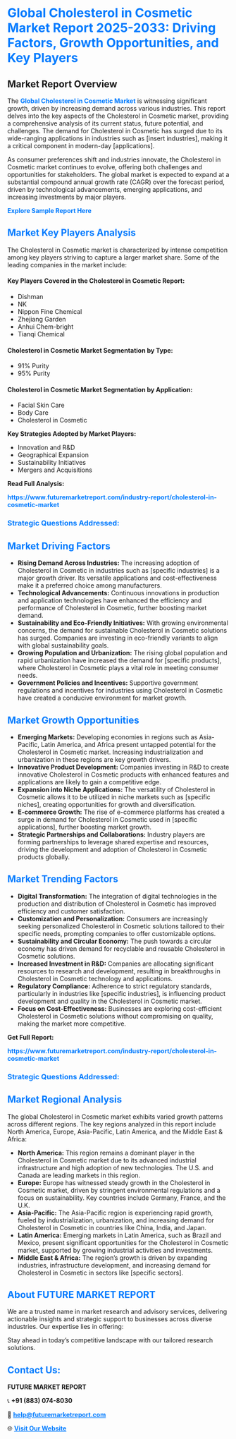 <h1 style="color: #007BFF;">Global Cholesterol in Cosmetic Market Report 2025-2033: Driving Factors, Growth Opportunities, and Key Players</h1>

<section id="overview">
<h2>Market Report Overview</h2>
<p>The <a href="https://www.futuremarketreport.com/industry-report/cholesterol-in-cosmetic-market" style="color: #007BFF; text-decoration: none;"><strong>Global Cholesterol in Cosmetic Market</strong></a> is witnessing significant growth, driven by increasing demand across various industries. This report delves into the key aspects of the Cholesterol in Cosmetic market, providing a comprehensive analysis of its current status, future potential, and challenges. The demand for Cholesterol in Cosmetic has surged due to its wide-ranging applications in industries such as [insert industries], making it a critical component in modern-day [applications].</p>
<p>As consumer preferences shift and industries innovate, the Cholesterol in Cosmetic market continues to evolve, offering both challenges and opportunities for stakeholders. The global market is expected to expand at a substantial compound annual growth rate (CAGR) over the forecast period, driven by technological advancements, emerging applications, and increasing investments by major players.</p>
</section>

<section id="overview">
<p><a href="https://www.futuremarketreport.com/request-sample/reportId=116799" style="color: #007BFF; text-decoration: none;"><strong>Explore Sample Report Here</strong></a></p>
</section>

<section id="key-players">
<h2 style="color: #007BFF;">Market Key Players Analysis</h2>
<p>The Cholesterol in Cosmetic market is characterized by intense competition among key players striving to capture a larger market share. Some of the leading companies in the market include:</p>
<h4>Key Players Covered in the Cholesterol in Cosmetic Report:</h4>
<ul><li>Dishman</li><li>NK</li><li>Nippon Fine Chemical</li><li>Zhejiang Garden</li><li>Anhui Chem-bright</li><li>Tianqi Chemical</li></ul>
<h4>Cholesterol in Cosmetic Market Segmentation by Type:</h4>
<ul><li>91% Purity</li><li>95% Purity</li></ul>

<h4>Cholesterol in Cosmetic Market Segmentation by Application:</h4>
<ul><li>Facial Skin Care</li><li>Body Care</li><li>Cholesterol in Cosmetic</li></ul>
<p><strong>Key Strategies Adopted by Market Players:</strong></p>
<ul>
<li>Innovation and R&D</li>
<li>Geographical Expansion</li>
<li>Sustainability Initiatives</li>
<li>Mergers and Acquisitions</li>
</ul>
</section>

<section>
<p><strong>Read Full Analysis: </strong></p><a href="https://www.futuremarketreport.com/industry-report/cholesterol-in-cosmetic-market" style="color: #007BFF; text-decoration: none;"><strong>https://www.futuremarketreport.com/industry-report/cholesterol-in-cosmetic-market</strong></a>
<h3 style="color: #007BFF;">Strategic Questions Addressed:</h3>
</section>

<section id="driving-factors">
<h2 style="color: #007BFF;">Market Driving Factors</h2>
<ul>
<li><strong>Rising Demand Across Industries:</strong> The increasing adoption of Cholesterol in Cosmetic in industries such as [specific industries] is a major growth driver. Its versatile applications and cost-effectiveness make it a preferred choice among manufacturers.</li>
<li><strong>Technological Advancements:</strong> Continuous innovations in production and application technologies have enhanced the efficiency and performance of Cholesterol in Cosmetic, further boosting market demand.</li>
<li><strong>Sustainability and Eco-Friendly Initiatives:</strong> With growing environmental concerns, the demand for sustainable Cholesterol in Cosmetic solutions has surged. Companies are investing in eco-friendly variants to align with global sustainability goals.</li>
<li><strong>Growing Population and Urbanization:</strong> The rising global population and rapid urbanization have increased the demand for [specific products], where Cholesterol in Cosmetic plays a vital role in meeting consumer needs.</li>
<li><strong>Government Policies and Incentives:</strong> Supportive government regulations and incentives for industries using Cholesterol in Cosmetic have created a conducive environment for market growth.</li>
</ul>
</section>

<section id="growth-opportunities">
<h2 style="color: #007BFF;">Market Growth Opportunities</h2>
<ul>
<li><strong>Emerging Markets:</strong> Developing economies in regions such as Asia-Pacific, Latin America, and Africa present untapped potential for the Cholesterol in Cosmetic market. Increasing industrialization and urbanization in these regions are key growth drivers.</li>
<li><strong>Innovative Product Development:</strong> Companies investing in R&D to create innovative Cholesterol in Cosmetic products with enhanced features and applications are likely to gain a competitive edge.</li>
<li><strong>Expansion into Niche Applications:</strong> The versatility of Cholesterol in Cosmetic allows it to be utilized in niche markets such as [specific niches], creating opportunities for growth and diversification.</li>
<li><strong>E-commerce Growth:</strong> The rise of e-commerce platforms has created a surge in demand for Cholesterol in Cosmetic used in [specific applications], further boosting market growth.</li>
<li><strong>Strategic Partnerships and Collaborations:</strong> Industry players are forming partnerships to leverage shared expertise and resources, driving the development and adoption of Cholesterol in Cosmetic products globally.</li>
</ul>
</section>

<section id="trending-factors">
<h2 style="color: #007BFF;">Market Trending Factors</h2>
<ul>
<li><strong>Digital Transformation:</strong> The integration of digital technologies in the production and distribution of Cholesterol in Cosmetic has improved efficiency and customer satisfaction.</li>
<li><strong>Customization and Personalization:</strong> Consumers are increasingly seeking personalized Cholesterol in Cosmetic solutions tailored to their specific needs, prompting companies to offer customizable options.</li>
<li><strong>Sustainability and Circular Economy:</strong> The push towards a circular economy has driven demand for recyclable and reusable Cholesterol in Cosmetic solutions.</li>
<li><strong>Increased Investment in R&D:</strong> Companies are allocating significant resources to research and development, resulting in breakthroughs in Cholesterol in Cosmetic technology and applications.</li>
<li><strong>Regulatory Compliance:</strong> Adherence to strict regulatory standards, particularly in industries like [specific industries], is influencing product development and quality in the Cholesterol in Cosmetic market.</li>
<li><strong>Focus on Cost-Effectiveness:</strong> Businesses are exploring cost-efficient Cholesterol in Cosmetic solutions without compromising on quality, making the market more competitive.</li>
</ul>
</section>

<section>
<p><strong>Get Full Report: </strong></p><a href="https://www.futuremarketreport.com/industry-report/cholesterol-in-cosmetic-market" style="color: #007BFF; text-decoration: none;"><strong>https://www.futuremarketreport.com/industry-report/cholesterol-in-cosmetic-market</strong></a>
<h3 style="color: #007BFF;">Strategic Questions Addressed:</h3>
</section>


<section id="regional-analysis">
<h2 style="color: #007BFF;">Market Regional Analysis</h2>
<p>The global Cholesterol in Cosmetic market exhibits varied growth patterns across different regions. The key regions analyzed in this report include North America, Europe, Asia-Pacific, Latin America, and the Middle East & Africa:</p>
<ul>
<li><strong>North America:</strong> This region remains a dominant player in the Cholesterol in Cosmetic market due to its advanced industrial infrastructure and high adoption of new technologies. The U.S. and Canada are leading markets in this region.</li>
<li><strong>Europe:</strong> Europe has witnessed steady growth in the Cholesterol in Cosmetic market, driven by stringent environmental regulations and a focus on sustainability. Key countries include Germany, France, and the U.K.</li>
<li><strong>Asia-Pacific:</strong> The Asia-Pacific region is experiencing rapid growth, fueled by industrialization, urbanization, and increasing demand for Cholesterol in Cosmetic in countries like China, India, and Japan.</li>
<li><strong>Latin America:</strong> Emerging markets in Latin America, such as Brazil and Mexico, present significant opportunities for the Cholesterol in Cosmetic market, supported by growing industrial activities and investments.</li>
<li><strong>Middle East & Africa:</strong> The region’s growth is driven by expanding industries, infrastructure development, and increasing demand for Cholesterol in Cosmetic in sectors like [specific sectors].</li>
</ul>
</section>

<footer>
<h2 style="color: #007BFF;">About FUTURE MARKET REPORT</h2>
<p>We are a trusted name in market research and advisory services, delivering actionable insights and strategic support to businesses across diverse industries. Our expertise lies in offering:</p>

<p>Stay ahead in today’s competitive landscape with our tailored research solutions.</p>

<h2 style="color: #007BFF;">Contact Us:</h2>
<p><strong>FUTURE MARKET REPORT</strong></p>
<p>📞 <strong>+91 (883) 074-8030</strong></p>
<p>📧 <strong><a href="mailto:help@futuremarketreport.com" style="color: #007BFF;">help@futuremarketreport.com</a></strong></p>
<p>🌐 <strong><a href="https://www.futuremarketreport.com/" style="color: #007BFF;">Visit Our Website</a></strong></p>
</footer>